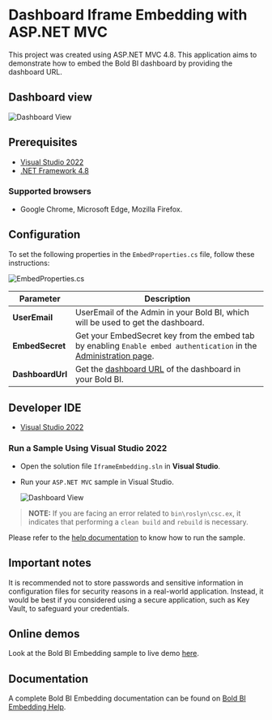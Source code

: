 # Dashboard Iframe Embedding with ASP.NET MVC

This project was created using ASP.NET MVC 4.8. This application aims to demonstrate how to embed the Bold BI dashboard by providing the dashboard URL.

## Dashboard view

![Dashboard View](https://github.com/boldbi/iframe-dashboard-asp-net-mvc-sample/assets/129487075/df676da3-280d-4006-9914-8d140d279e6c)

## Prerequisites

* [Visual Studio 2022](https://visualstudio.microsoft.com/downloads/)
* [.NET Framework 4.8](https://dotnet.microsoft.com/en-us/download/dotnet-framework)

### Supported browsers
  
* Google Chrome, Microsoft Edge, Mozilla Firefox.

## Configuration

To set the following properties in the `EmbedProperties.cs` file, follow these instructions:

![EmbedProperties.cs](https://github.com/boldbi/iframe-dashboard-asp-net-mvc-sample/assets/129487075/27284c21-401f-43da-8ae7-d51d998e55ec)

| **Parameter**     | **Description**                                                                                                    |
|-------------------|------------------------------------------------------------------------------------------------------------------------|
| **UserEmail**     | UserEmail of the Admin in your Bold BI, which will be used to get the dashboard.                                                                                   |
| **EmbedSecret**   | Get your EmbedSecret key from the embed tab by enabling `Enable embed authentication` in the [Administration page](https://help.boldbi.com/embedded-bi/site-administration/embed-settings/). |
| **DashboardUrl**  | Get the [dashboard URL](https://help.boldbi.com/working-with-dashboards/share-dashboards/get-dashboard-link/#get-link) of the dashboard in your Bold BI.           |

## Developer IDE

* [Visual Studio 2022](https://visualstudio.microsoft.com/downloads/)

### Run a Sample Using Visual Studio 2022

* Open the solution file `IframeEmbedding.sln` in **Visual Studio**.

* Run your `ASP.NET MVC` sample in Visual Studio.

    ![Dashboard View](https://github.com/boldbi/iframe-dashboard-asp-net-mvc-sample/assets/129487075/df676da3-280d-4006-9914-8d140d279e6c)

> **NOTE:** If you are facing an error related to `bin\roslyn\csc.ex`, it indicates that performing a `clean build` and `rebuild` is necessary.

Please refer to the [help documentation](https://help.boldbi.com/embedding-options/iframe-embedding/sample/dashboard-embedding/asp.net-mvc/#how-to-run-the-sample) to know how to run the sample.

## Important notes

It is recommended not to store passwords and sensitive information in configuration files for security reasons in a real-world application. Instead, it would be best if you considered using a secure application, such as Key Vault, to safeguard your credentials.

## Online demos

Look at the Bold BI Embedding sample to live demo [here](https://samples.boldbi.com/embed).

## Documentation

A complete Bold BI Embedding documentation can be found on [Bold BI Embedding Help](https://help.boldbi.com/embedding-options/iframe-embedding/).
